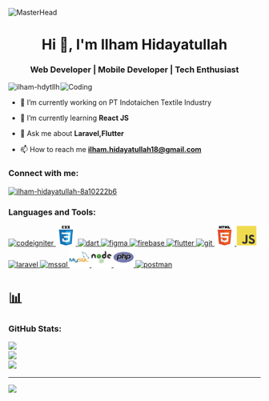 ![MasterHead](https://user-images.githubusercontent.com/80781196/190216139-7697aa5a-c9a0-4bd6-80bf-3aca76a2e1c8.gif)
<h1 align="center">Hi 👋, I'm Ilham Hidayatullah</h1>
<h3 align="center">Web Developer | Mobile Developer | Tech Enthusiast</h3>
<img align="right" alt="Coding" width="400" src="https://tenor.com/view/programmer-gif-19019116.gif">

<p align="left"> <img src="https://komarev.com/ghpvc/?username=ilham-hdytllh&label=Profile%20views&color=0e75b6&style=flat" alt="ilham-hdytllh" /> </p>

- 🔭 I’m currently working on PT Indotaichen Textile Industry

- 🌱 I’m currently learning **React JS**

- 💬 Ask me about **Laravel,Flutter**

- 📫 How to reach me **ilham.hidayatullah18@gmail.com**

<h3 align="left">Connect with me:</h3>
<p align="left">
<a href="https://linkedin.com/in/ilham-hidayatullah-8a10222b6" target="blank"><img align="center" src="https://raw.githubusercontent.com/rahuldkjain/github-profile-readme-generator/master/src/images/icons/Social/linked-in-alt.svg" alt="ilham-hidayatullah-8a10222b6" height="30" width="40" /></a>
</p>

<h3 align="left">Languages and Tools:</h3>
<p align="left"> <a href="https://codeigniter.com" target="_blank" rel="noreferrer"> <img src="https://cdn.worldvectorlogo.com/logos/codeigniter.svg" alt="codeigniter" width="40" height="40"/> </a> <a href="https://www.w3schools.com/css/" target="_blank" rel="noreferrer"> <img src="https://raw.githubusercontent.com/devicons/devicon/master/icons/css3/css3-original-wordmark.svg" alt="css3" width="40" height="40"/> </a> <a href="https://dart.dev" target="_blank" rel="noreferrer"> <img src="https://www.vectorlogo.zone/logos/dartlang/dartlang-icon.svg" alt="dart" width="40" height="40"/> </a> </a> <a href="https://www.figma.com/" target="_blank" rel="noreferrer"> <img src="https://www.vectorlogo.zone/logos/figma/figma-icon.svg" alt="figma" width="40" height="40"/> </a> <a href="https://firebase.google.com/" target="_blank" rel="noreferrer"> <img src="https://www.vectorlogo.zone/logos/firebase/firebase-icon.svg" alt="firebase" width="40" height="40"/> </a> <a href="https://flutter.dev" target="_blank" rel="noreferrer"> <img src="https://www.vectorlogo.zone/logos/flutterio/flutterio-icon.svg" alt="flutter" width="40" height="40"/> </a> <a href="https://git-scm.com/" target="_blank" rel="noreferrer"> <img src="https://www.vectorlogo.zone/logos/git-scm/git-scm-icon.svg" alt="git" width="40" height="40"/> </a> <a href="https://www.w3.org/html/" target="_blank" rel="noreferrer"> <img src="https://raw.githubusercontent.com/devicons/devicon/master/icons/html5/html5-original-wordmark.svg" alt="html5" width="40" height="40"/> </a> <a href="https://developer.mozilla.org/en-US/docs/Web/JavaScript" target="_blank" rel="noreferrer"> <img src="https://raw.githubusercontent.com/devicons/devicon/master/icons/javascript/javascript-original.svg" alt="javascript" width="40" height="40"/> </a> <a href="https://laravel.com/" target="_blank" rel="noreferrer"> <img src="https://laravel.com/img/logomark.min.svg" alt="laravel" width="40" height="40"/> </a> <a href="https://www.microsoft.com/en-us/sql-server" target="_blank" rel="noreferrer"> <img src="https://www.svgrepo.com/show/303229/microsoft-sql-server-logo.svg" alt="mssql" width="40" height="40"/> </a> <a href="https://www.mysql.com/" target="_blank" rel="noreferrer"> <img src="https://raw.githubusercontent.com/devicons/devicon/master/icons/mysql/mysql-original-wordmark.svg" alt="mysql" width="40" height="40"/> </a> <a href="https://nodejs.org" target="_blank" rel="noreferrer"> <img src="https://raw.githubusercontent.com/devicons/devicon/master/icons/nodejs/nodejs-original-wordmark.svg" alt="nodejs" width="40" height="40"/> </a> <a href="https://www.php.net" target="_blank" rel="noreferrer"> <img src="https://raw.githubusercontent.com/devicons/devicon/master/icons/php/php-original.svg" alt="php" width="40" height="40"/> </a> <a href="https://postman.com" target="_blank" rel="noreferrer"> <img src="https://www.vectorlogo.zone/logos/getpostman/getpostman-icon.svg" alt="postman" width="40" height="40"/> </a> </p>

# 📊 <h3>GitHub Stats:</h3>
![](https://github-readme-stats.vercel.app/api?username=ilham-hdytllh&theme=transparent&hide_border=false&include_all_commits=false&count_private=false)<br/>
![](https://github-readme-streak-stats.herokuapp.com/?user=ilham-hdytllh&theme=transparent&hide_border=false)<br/>
![](https://github-readme-stats.vercel.app/api/top-langs/?username=ilham-hdytllh&theme=transparent&hide_border=false&include_all_commits=false&count_private=false&layout=compact)

---
[![](https://visitcount.itsvg.in/api?id=ilham-hdytllh&icon=0&color=0)](https://visitcount.itsvg.in)
